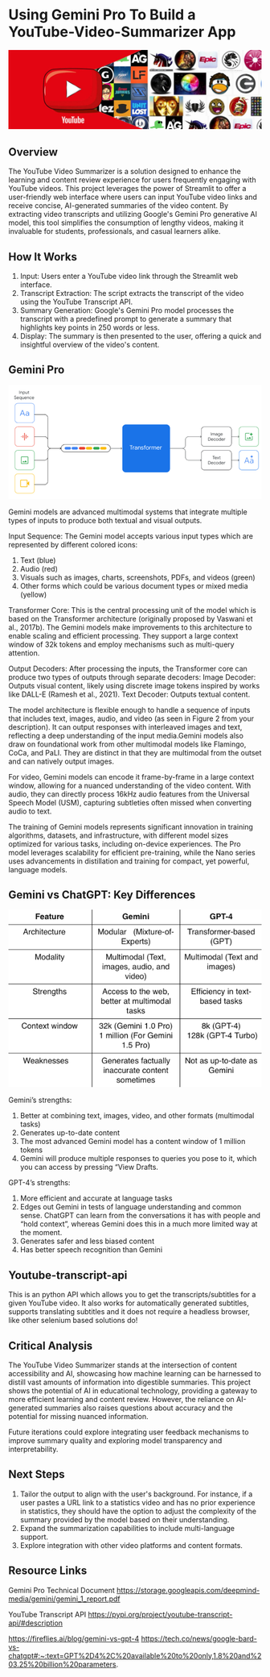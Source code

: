 # Using Gemini Pro To Build a YouTube-Video-Summarizer App
![Alt text](images/pic2.jpeg)

## Overview

The YouTube Video Summarizer is a solution designed to enhance the learning and content review experience for users frequently engaging with YouTube videos. This project leverages the power of Streamlit to offer a user-friendly web interface where users can input YouTube video links and receive concise, AI-generated summaries of the video content. By extracting video transcripts and utilizing Google's  Gemini Pro generative AI model, this tool simplifies the consumption of lengthy videos, making it invaluable for students, professionals, and casual learners alike.

## How It Works

1. Input: Users enter a YouTube video link through the Streamlit web interface.
2. Transcript Extraction: The script extracts the transcript of the video using the YouTube Transcript API.
3. Summary Generation: Google's Gemini Pro model processes the transcript with a predefined prompt to generate a summary that highlights key points in 250 words or less.
4. Display: The summary is then presented to the user, offering a quick and insightful overview of the video's content.

## Gemini Pro

![Alt text](images/gemini.png)

Gemini models are advanced multimodal systems that integrate multiple types of inputs to produce both textual and visual outputs.

Input Sequence: The Gemini model accepts various input types which are represented by different colored icons:
1. Text (blue)
2. Audio (red)
3. Visuals such as images, charts, screenshots, PDFs, and videos (green)
4. Other forms which could be various document types or mixed media (yellow)
   
Transformer Core: This is the central processing unit of the model which is based on the Transformer architecture (originally proposed by Vaswani et al., 2017b). The Gemini models make improvements to this architecture to enable scaling and efficient processing. They support a large context window of 32k tokens and employ mechanisms such as multi-query attention.

Output Decoders: After processing the inputs, the Transformer core can produce two types of outputs through separate decoders:
Image Decoder: Outputs visual content, likely using discrete image tokens inspired by works like DALL-E (Ramesh et al., 2021).
Text Decoder: Outputs textual content.

The model architecture is flexible enough to handle a sequence of inputs that includes text, images, audio, and video (as seen in Figure 2 from your description). It can output responses with interleaved images and text, reflecting a deep understanding of the input media.Gemini models also draw on foundational work from other multimodal models like Flamingo, CoCa, and PaLI. They are distinct in that they are multimodal from the outset and can natively output images.

For video, Gemini models can encode it frame-by-frame in a large context window, allowing for a nuanced understanding of the video content. With audio, they can directly process 16kHz audio features from the Universal Speech Model (USM), capturing subtleties often missed when converting audio to text.

The training of Gemini models represents significant innovation in training algorithms, datasets, and infrastructure, with different model sizes optimized for various tasks, including on-device experiences. The Pro model leverages scalability for efficient pre-training, while the Nano series uses advancements in distillation and training for compact, yet powerful, language models.

## Gemini vs ChatGPT: Key Differences
![Alt text](images/differences.png)


Gemini’s strengths:

1. Better at combining text, images, video, and other formats (multimodal tasks)
2. Generates up-to-date content 
3. The most advanced Gemini model has a content window of 1 million tokens
4. Gemini will produce multiple responses to queries you pose to it, which you can access by pressing “View Drafts.

GPT-4’s strengths: 

1. More efficient and accurate at language tasks
2. Edges out Gemini in tests of language understanding and common sense. ChatGPT can learn from the conversations it has with people and “hold context”, whereas Gemini does this in a much more limited way at the moment.
4. Generates safer and less biased content
5. Has better speech recognition than Gemini


## Youtube-transcript-api

This is an python API which allows you to get the transcripts/subtitles for a given YouTube video. It also works for automatically generated subtitles, supports translating subtitles and it does not require a headless browser, like other selenium based solutions do!

## Critical Analysis

The YouTube Video Summarizer stands at the intersection of content accessibility and AI, showcasing how machine learning can be harnessed to distill vast amounts of information into digestible summaries. This project shows the potential of AI in educational technology, providing a gateway to more efficient learning and content review. However, the reliance on AI-generated summaries also raises questions about accuracy and the potential for missing nuanced information. 

Future iterations could explore integrating user feedback mechanisms to improve summary quality and exploring model transparency and interpretability.

## Next Steps

1. Tailor the output to align with the user's background. For instance, if a user pastes a URL link to a statistics video and has no prior experience in statistics, they should have the option to adjust the complexity of the summary provided by the model based on their understanding.
2. Expand the summarization capabilities to include multi-language support.
3. Explore integration with other video platforms and content formats.

## Resource Links

Gemini Pro Technical Document
https://storage.googleapis.com/deepmind-media/gemini/gemini_1_report.pdf

YouTube Transcript API
https://pypi.org/project/youtube-transcript-api/#description

https://fireflies.ai/blog/gemini-vs-gpt-4
https://tech.co/news/google-bard-vs-chatgpt#:~:text=GPT%2D4%2C%20available%20to%20only,1.8%20and%203.25%20billion%20parameters.

